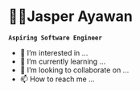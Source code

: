 # 👨‍💻Jasper Ayawan

**`Aspiring Software Engineer`**
- 👀 I’m interested in ...
- 🌱 I’m currently learning ...
- 💞️ I’m looking to collaborate on ...
- 📫 How to reach me ...

<!---
jasperayawan/jasperayawan is a ✨ special ✨ repository because its `README.md` (this file) appears on your GitHub profile.
You can click the Preview link to take a look at your changes.
--->

